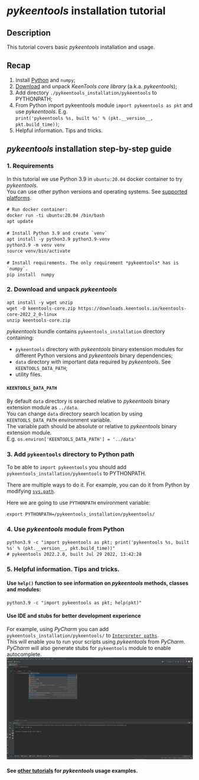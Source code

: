 # *pykeentools* installation tutorial

## Description
This tutorial covers basic *pykeentools* installation and usage.

## Recap
1. Install [Python](../README.md#keentools-core-library-supported-platforms) and `numpy`;
2. [Download](https://keentools.io/download/core) and unpack *KeenTools core library* (a.k.a. *pykeentools*);
3. Add directory `./pykeentools_installation/pykeentools` to PYTHONPATH;
4. From Python import pykeentools module `import pykeentools as pkt`
and use *pykeentools*. E.g.  
`print('pykeentools %s, built %s' % (pkt.__version__, pkt.build_time))`;
5. Helpful information. Tips and tricks.


## *pykeentools* installation step-by-step guide
### 1. Requirements
In this tutorial we use Python 3.9 in `ubuntu:20.04` docker container to try *pykeentools*.  
You can use other python versions and operating systems.
See [supported platforms](../README.md#keentools-core-library-supported-platforms).


```
# Run docker container:
docker run -ti ubuntu:20.04 /bin/bash
apt update

# Install Python 3.9 and create `venv`
apt install -y python3.9 python3.9-venv
python3.9 -m venv venv
source venv/bin/activate

# Install requirements. The only requirement *pykeentools* has is `numpy`.
pip install  numpy
```

### 2. Download and unpack *pykeentools*

```
apt install -y wget unzip
wget -O keentools-core.zip https://downloads.keentools.io/keentools-core-2022_2_0-linux 
unzip keentools-core.zip
```

*pykeentools* bundle contains `pykeentools_installation` directory containing:
- `pykeentools` directory with *pykeentools* binary extension modules for different Python versions 
and *pykeentools* binary dependencies;
- `data` directory with important data required by *pykeentools*. See `KEENTOOLS_DATA_PATH`;
- utility files.

#### `KEENTOOLS_DATA_PATH` 
By default `data` directory is searched relative to *pykeentools* binary extension module as `../data`.  
You can change `data` directory search location by using `KEENTOOLS_DATA_PATH` environment variable.  
The variable path should be absolute or relative to *pykeentools* binary extension module.  
E.g. `os.environ['KEENTOOLS_DATA_PATH'] = '../data'`

### 3. Add `pykeentools` directory to Python path
To be able to `import pykeentools` you should add `pykeentools_installation/pykeentools` to PYTHONPATH.

There are multiple ways to do it. For example, you can do it from Python by modifying 
[`sys.path`](https://docs.python.org/3/library/sys.html#sys.path).

Here we are going to use `PYTHONPATH` environment variable:
```
export PYTHONPATH=/pykeentools_installation/pykeentools/
```

### 4. Use *pykeentools* module from Python

```
python3.9 -c "import pykeentools as pkt; print('pykeentools %s, built %s' % (pkt.__version__, pkt.build_time))"
# pykeentools 2022.2.0, built Jul 29 2022, 13:42:28
```

### 5. Helpful information. Tips and tricks.
#### Use `help()` function to see information on *pykeentools* methods, classes and modules:
```
python3.9 -c "import pykeentools as pkt; help(pkt)"
```

#### Use IDE and stubs for better development experience 
For example, using *PyCharm* you can add `pykeentools_installation/pykeentools/` to 
[`Interpreter paths`](https://www.jetbrains.com/help/pycharm/installing-uninstalling-and-reloading-interpreter-paths.html).  
This will enable you to run your scripts using *pykeentools* from *PyCharm*.
*PyCharm* will also generate stubs for `pykeentools` module to enable autocomplete.
![developing with pykeentools in PyCharm](./imgs/pykeentools_in_pycharm.jpg "pykeentools in PyCharm")

#### See [other tutorials](../README.md#tutorials-list) for *pykeentools* usage examples.
